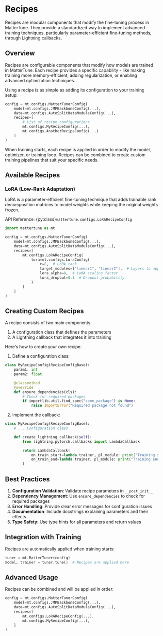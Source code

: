 # Recipes

Recipes are modular components that modify the fine-tuning process in MatterTune. They provide a standardized way to implement advanced training techniques, particularly parameter-efficient fine-tuning methods, through Lightning callbacks.

## Overview

Recipes are configurable components that modify how models are trained in MatterTune. Each recipe provides a specific capability - like making training more memory-efficient, adding regularization, or enabling advanced optimization techniques.

Using a recipe is as simple as adding its configuration to your training setup:

```python
config = mt.configs.MatterTunerConfig(
    model=mt.configs.JMPBackboneConfig(...),
    data=mt.configs.AutoSplitDataModuleConfig(...),
    recipes=[
        # List of recipe configurations
        mt.configs.MyRecipeConfig(...),
        mt.configs.AnotherRecipeConfig(...)
    ]
)
```

When training starts, each recipe is applied in order to modify the model, optimizer, or training loop. Recipes can be combined to create custom training pipelines that suit your specific needs.

## Available Recipes

### LoRA (Low-Rank Adaptation)

LoRA is a parameter-efficient fine-tuning technique that adds trainable rank decomposition matrices to model weights while keeping the original weights frozen.

API Reference: {py:class}`mattertune.configs.LoRARecipeConfig`

```python
import mattertune as mt

config = mt.configs.MatterTunerConfig(
    model=mt.configs.JMPBackboneConfig(...),
    data=mt.configs.AutoSplitDataModuleConfig(...),
    recipes=[
        mt.configs.LoRARecipeConfig(
            lora=mt.configs.LoraConfig(
                r=8,  # LoRA rank
                target_modules=["linear1", "linear2"],  # Layers to apply LoRA to
                lora_alpha=8,  # LoRA scaling factor
                lora_dropout=0.1  # Dropout probability
            )
        )
    ]
)
```

## Creating Custom Recipes

A recipe consists of two main components:

1. A configuration class that defines the parameters
2. A Lightning callback that integrates it into training

Here's how to create your own recipe:

1. Define a configuration class:
```python
class MyRecipeConfig(RecipeConfigBase):
    param1: int
    param2: float

    @classmethod
    @override
    def ensure_dependencies(cls):
        # Check for required packages
        if importlib.util.find_spec("some_package") is None:
            raise ImportError("Required package not found")
```

2. Implement the callback:
```python
class MyRecipeConfig(RecipeConfigBase):
    # ... Configuration class

    def create_lightning_callback(self):
        from lightning.pytorch.callbacks import LambdaCallback

        return LambdaCallback(
            on_train_start=lambda trainer, pl_module: print("Training started" + self.param1),
            on_train_end=lambda trainer, pl_module: print("Training ended" + self.param2)
        )
```

## Best Practices

1. **Configuration Validation**: Validate recipe parameters in `__post_init__`
2. **Dependency Management**: Use `ensure_dependencies` to check for required packages
3. **Error Handling**: Provide clear error messages for configuration issues
4. **Documentation**: Include docstrings explaining parameters and their effects
5. **Type Safety**: Use type hints for all parameters and return values

## Integration with Training

Recipes are automatically applied when training starts:

```python
tuner = mt.MatterTuner(config)
model, trainer = tuner.tune()  # Recipes are applied here
```

## Advanced Usage

Recipes can be combined and will be applied in order:

```python
config = mt.configs.MatterTunerConfig(
    model=mt.configs.JMPBackboneConfig(...),
    data=mt.configs.AutoSplitDataModuleConfig(...),
    recipes=[
        mt.configs.LoRARecipeConfig(...),
        mt.configs.MyRecipeConfig(...),
    ]
)
```
